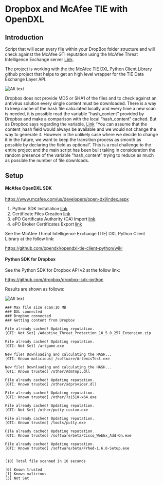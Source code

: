 # Dropbox and McAfee TIE with OpenDXL

## Introduction

Script that will scan every file within your DropBox folder structure and will check against the McAfee GTI reputation using the McAfee Threat Intelligence Exchange server [Link](https://www.mcafee.com/uk/products/threat-intelligence-exchange.aspx).

The project is working with the the [McAfee TIE DXL Python Client Library](https://github.com/opendxl/opendxl-tie-client-python) github project that helps to get an high level wrapper for the TIE Data Exchange Layer API.

![Alt text](https://cloud.githubusercontent.com/assets/24607076/24969148/a1ae308e-1fa7-11e7-89e5-4f3618aabf8c.png "Structure")

Dropbox does not provide MD5 or SHA1 of the files and to check against an antivirus solution every single content must be downloaded.
There is a way to keep cache of the hash file calculated locally and every time a new scan is needed, it is possible read the variable “hash_content” provided by Dropbox and make a comparison with the local “hash_content” cached. But as Dropbox says regarding the variable, 
 [Link](https://www.dropbox.com/developers/reference/content-hash)
“You can assume that the content_hash field would always be available and we would not change the way to generate it. However in the unlikely case where we decide to change it in the future, we want to keep the transition process as smooth as possible by declaring the field as optional”.
This is a real challenge to the entire project and the main script has been built taking in consideration the random presence of the variable “hash_content” trying to reduce as much as possible the number of file downloads.


## Setup

#### McAfee OpenDXL SDK

https://www.mcafee.com/us/developers/open-dxl/index.aspx

1. Python SDK Installation [link](https://opendxl.github.io/opendxl-client-python/pydoc/installation.html)
2. Certificate Files Creation [link](https://opendxl.github.io/opendxl-client-python/pydoc/certcreation.html)
3. ePO Certificate Authority (CA) Import [link](https://opendxl.github.io/opendxl-client-python/pydoc/epocaimport.html)
4. ePO Broker Certificates Export  [link](https://opendxl.github.io/opendxl-client-python/pydoc/epobrokercertsexport.html)

See the McAfee Threat Intelligence Exchange (TIE) DXL Python Client Library at the follow link:

https://github.com/opendxl/opendxl-tie-client-python/wiki

#### Python SDK for Dropbox

See the Python SDK for Dropbox API v2 at the follow link:

https://github.com/dropbox/dropbox-sdk-python


Results are shown as follows:


![Alt text](https://cloud.githubusercontent.com/assets/24607076/24756294/16c97eaa-1ad5-11e7-86d7-182c8aa96f78.png "Report")


```
### Max file size scan:10 MB
### DXL connected
### Dropbox connected
### Getting content from Dropbox

File already cached! Updating reputation.
[GTI: Not Set] /Adaptive_Threat_Protection_10_5_0_257_Extension.zip

File already cached! Updating reputation.
[GTI: Not Set] /artgame.exe

New file! Downloading and calculating the HASH...
[GTI: Known malicious] /software/ArtemisTest.exe

New file! Downloading and calculating the HASH...
[GTI: Known trusted] /other/AdmTmpl.dll

File already cached! Updating reputation.
[GTI: Known trusted] /other/adprovider.dll

File already cached! Updating reputation.
[GTI: Known trusted] /other/7z1510-x64.exe

File already cached! Updating reputation.
[GTI: Not Set] /other/putty-custom.exe

File already cached! Updating reputation.
[GTI: Known trusted] /tools/putty.exe

File already cached! Updating reputation.
[GTI: Known trusted] /software/beta/Cisco_WebEx_Add-On.exe

File already cached! Updating reputation.
[GTI: Known trusted] /software/beta/Frhed-1.6.0-Setup.exe


[10] Total file scanned in 10 seconds

[6] Known trusted
[1] Known malicious
[3] Not Set

```



